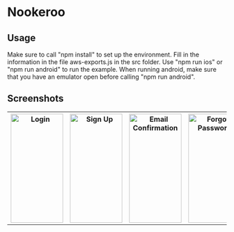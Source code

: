 # Nookeroo

## Usage
Make sure to call "npm install" to set up the environment. Fill in the information in the file aws-exports.js in the src folder. Use "npm run ios" or "npm run android" to run the example. When running android, make sure that you have an emulator open before calling "npm run android".

## Screenshots
<table style="width:100%">
  <tr>
    <th><img src="https://user-images.githubusercontent.com/46981495/81986554-e11fce80-95ec-11ea-8bb6-90de7fa65e04.png" alt="Login" width="120" height="250"></th>
    <th><img src="https://user-images.githubusercontent.com/46981495/81986563-e3822880-95ec-11ea-84f8-c5e169dd26ce.png" alt="Sign Up" width="120" height="250"></th> 
    <th><img src="https://user-images.githubusercontent.com/46981495/81986571-e67d1900-95ec-11ea-80f9-1457f6b6ecfd.png" alt="Email Confirmation" width="120" height="250"></th>
    <th><img src="https://user-images.githubusercontent.com/46981495/81986578-e7ae4600-95ec-11ea-8555-c4e91dd2a6c3.png" alt="Forgot Password" width="120" height="250"></th>
    <th><img src="https://user-images.githubusercontent.com/46981495/81986585-ec72fa00-95ec-11ea-88e0-7c530eed31c3.png" alt="Reset Password" width="120" height="250"></th>
  </tr>
</table>

